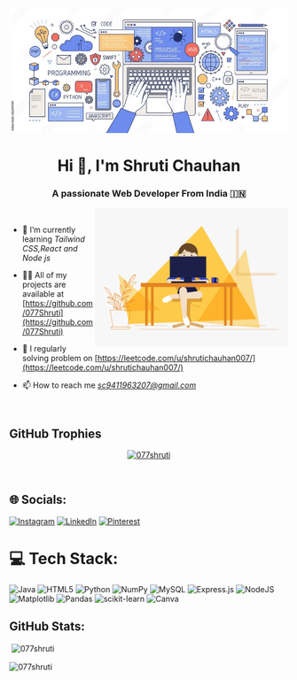 ![logo](https://github.com/077Shruti/077Shruti/blob/main/1000_F_222967089_uftweUTsmcqiDYMzFXvSdOI0AfwxNqa7.jpg)
<h1 align="center">Hi 👋, I'm Shruti Chauhan</h1>


<h3 align="center">A passionate Web Developer From India 🇮🇳</h3>
<img align="right" src="https://github.com/CodeSage4/finale-of-the-deep/blob/main/programmer.gif" width="350" height="250" alt="programmer GIF"><br>




- 🌱 I’m currently learning *Tailwind CSS,React and Node js*

- 👨‍💻 All of my projects are available at [https://github.com/077Shruti](https://github.com/077Shruti)

- 📝 I regularly solving problem on [https://leetcode.com/u/shrutichauhan007/](https://leetcode.com/u/shrutichauhan007/)

- 📫 How to reach me *sc9411963207@gmail.com*
 

<br>

## GitHub Trophies
<p align="center"> <a href="https://github.com/ryo-ma/github-profile-trophy"><img src="https://github-profile-trophy.vercel.app/?username=077shruti" alt="077shruti" /></a> </p>


<br clear="right"/>

## 🌐 Socials:
[![Instagram](https://img.shields.io/badge/Instagram-%23E4405F.svg?logo=Instagram&logoColor=white)](https://instagram.com/_shruti._.007) [![LinkedIn](https://img.shields.io/badge/LinkedIn-%230077B5.svg?logo=linkedin&logoColor=white)](https://linkedin.com/in/shruti007) [![Pinterest](https://img.shields.io/badge/Pinterest-%23E60023.svg?logo=Pinterest&logoColor=white)](https://pinterest.com/7shruti7)

# 💻 Tech Stack:
![Java](https://img.shields.io/badge/java-%23ED8B00.svg?style=for-the-badge&logo=openjdk&logoColor=white) ![HTML5](https://img.shields.io/badge/html5-%23E34F26.svg?style=for-the-badge&logo=html5&logoColor=white) ![Python](https://img.shields.io/badge/python-3670A0?style=for-the-badge&logo=python&logoColor=ffdd54) ![NumPy](https://img.shields.io/badge/numpy-%23013243.svg?style=for-the-badge&logo=numpy&logoColor=white) ![MySQL](https://img.shields.io/badge/mysql-4479A1.svg?style=for-the-badge&logo=mysql&logoColor=white) ![Express.js](https://img.shields.io/badge/express.js-%23404d59.svg?style=for-the-badge&logo=express&logoColor=%2361DAFB) ![NodeJS](https://img.shields.io/badge/node.js-6DA55F?style=for-the-badge&logo=node.js&logoColor=white) ![Matplotlib](https://img.shields.io/badge/Matplotlib-%23ffffff.svg?style=for-the-badge&logo=Matplotlib&logoColor=black) ![Pandas](https://img.shields.io/badge/pandas-%23150458.svg?style=for-the-badge&logo=pandas&logoColor=white) ![scikit-learn](https://img.shields.io/badge/scikit--learn-%23F7931E.svg?style=for-the-badge&logo=scikit-learn&logoColor=white) ![Canva](https://img.shields.io/badge/Canva-%2300C4CC.svg?style=for-the-badge&logo=Canva&logoColor=white)


## GitHub Stats:
<p>&nbsp;<img align="center" src="https://github-readme-stats.vercel.app/api?username=077shruti&show_icons=true&locale=en" alt="077shruti" /></p>

<p><img align="center" src="https://github-readme-streak-stats.herokuapp.com/?user=077shruti&" alt="077shruti" /></p>
